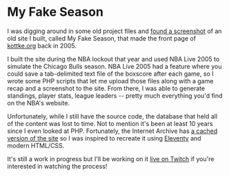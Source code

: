 # My Fake Season

I was digging around in some old project files and [found a screenshot](https://twitter.com/peruvianidol/status/1402809602224369666) of an old site I built, called My Fake Season, that made the front page of [kottke.org](https://kottke.org) back in 2005.

I built the site during the NBA lockout that year and used NBA Live 2005 to simulate the Chicago Bulls season. NBA Live 2005 had a feature where you could save a tab-delimited text file of the boxscore after each game, so I wrote some PHP scripts that let me upload those files along with a game recap and a screenshot to the site. From there, I was able to generate standings, player stats, league leaders -- pretty much everything you'd find on the NBA's website.

Unfortunately, while I still have the source code, the database that held all of the content was lost to time. Not to mention it's been at least 10 years since I even looked at PHP. Fortunately, the Internet Archive has [a cached version of the site](https://web.archive.org/web/20060104171900/http://www.myfakeseason.com/index.php) so I was inspired to recreate it using [Eleventy](https://11ty.dev) and modern HTML/CSS.

It's still a work in progress but I'll be working on it [live on Twitch](https://twitch.tv/peruvianidol) if you're interested in watching the process!
